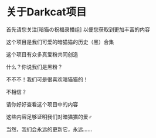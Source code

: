 <h1>关于Darkcat项目</h1>

首先请您关注[暗猫の祝福录播组] 以便您获取到更加丰富的内容


这个项目是我们可爱的暗猫猫的历史（黑）合集

这个项目有众多真爱粉共同创造

什么？你说我们是黑粉？

不不不！我们可是很喜欢暗猫猫的！

不相信？

请你好好查看这个项目中的内容

这些内容足够证明我们对暗猫猫的爱♂

当然，我们会永远的更新它，永远......

  [1]: https://space.bilibili.com/386150147
